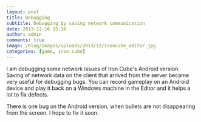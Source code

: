 ```yaml
---
layout: post
title: Debugging
subtitle: Debugging by saving network communication
date: 2013-12-16 15:16
author: admin
comments: true
image: /blog/images/uploads/2013/12/ironcube_editor.jpg
categories: [game, iron cube]
---
```

I am debugging some network issues of Iron Cube's Android version. Saving of network data on the client that arrived from the server became very useful for debugging bugs. You can record gameplay on an Android device and play it back on a Windows machine in the Editor and it helps a lot to fix defects.

There is one bug on the Android version, when bullets are not disappearing from the screen. I hope to fix it soon.


